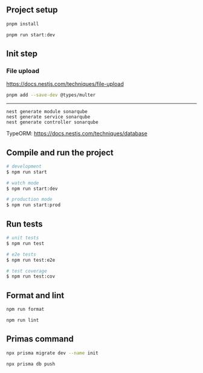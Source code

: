 ## Project setup

```bash
pnpm install
```

```bash
pnpm run start:dev
```

## Init step

### File upload

https://docs.nestjs.com/techniques/file-upload

```bash
pnpm add --save-dev @types/multer
```

___

```
nest generate module sonarqube
nest generate service sonarqube
nest generate controller sonarqube
```

TypeORM: https://docs.nestjs.com/techniques/database

## Compile and run the project

```bash
# development
$ npm run start

# watch mode
$ npm run start:dev

# production mode
$ npm run start:prod
```

## Run tests

```bash
# unit tests
$ npm run test

# e2e tests
$ npm run test:e2e

# test coverage
$ npm run test:cov
```

## Format and lint

```bash
npm run format
```

```bash
npm run lint
```

## Primas command

```bash
npx prisma migrate dev --name init
```

```bash
npx prisma db push
```
